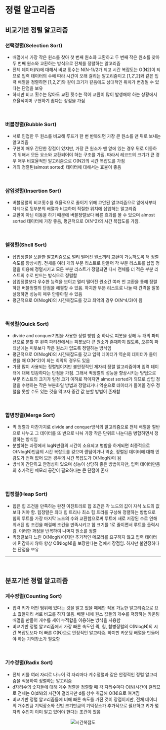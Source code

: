 
# 정렬 알고리즘
## 비교기반 정렬 알고리즘
### 선택정렬(Selection Sort)
- 배열에서 가장 작은 원소를 찾아 첫 번째 원소와 교환하고 두 번째 작은 원소를 찾아 두 번째 원소와 교환하는 방식으로 전체를 정렬하는 알고리즘
- 전체 데이터(N)에 대해서 비교 횟수는 N(N-1)/2가 되고 시간 복잡도는 O(N2)이 되므로 입력 데이터의 수에 따라 시간이 오래 걸리는 알고리즘이고 [1,2’,2]와 같은 입력 배열을 정렬하면 [1,2,2’]와 같이 크기가 같음에도 상대적인 위치가 변경될 수 있다는 단점을 보유
- 하지만 비교 횟수는 많아도 교환 횟수는 적어 교환이 많이 발생해야 하는 상황에서 효율적이며 구현하기 쉽다는 장점을 가짐


<br>

### 버블정렬(Bubble Sort)
- 서로 인접한 두 원소를 비교해 루프가 한 번 반복되면 가장 큰 원소를 맨 뒤로 보내는 알고리즘
- 구현이 매우 간단한 장점이 있지만, 가장 큰 원소가 맨 앞에 있는 경우 뒤로 이동하기 위해서 모든 요소와 교환되어야 하는 구조를 가짐. 따라서 레코드의 크기가 큰 경우 매우 비효율적인 알고리즘으로 O(N2)의 시간 복잡도를 가짐
- 거의 정렬된(almost sorted) 데이터에 대해서는 효율이 좋음


<br>

### 삽입정렬(Insertion Sort)
- 버블정렬의 비교횟수를 효율적으로 줄이기 위해 고안된 알고리즘으로 앞에서부터 차례대로 뒷부분의 배열과 비교하며 적절한 위치에 삽입하는 알고리즘
- 교환이 아닌 이동을 하기 때문에 버블정렬보다 빠른 효과를 볼 수 있으며 almost sorted 데이터에 가장 좋음, 평균적으로 O(N^2)의 시간 복잡도를 가짐.


<br>

### 쉘정렬(Shell Sort)
- 삽입정렬을 보완한 알고리즘으로 멀리 떨어진 원소끼리 교환이 가능하도록 해 정렬 속도를 향상시킴. 전체를 여러 개의 부분 리스트로 만들어 각 부분 리스트를 삽입 정렬을 이용해 정렬시키고 모든 부분 리스트가 정렬되면 다시 전체를 더 적은 부분 리스트의 수로 만드는 방식으로 정렬함
- 삽입정렬보다 우수한 능력을 보이고 멀리 떨어진 원소간 여러 번 교환을 통해 정렬하던 버블정렬의 단점을 해결할 수 있음. 하지만 부분 리스트로 나눌 때 간격을 잘못 설정하면 성능이 매우 안좋아질 수 있음
- 평균적으로 O(NlogN)의 시간복잡도를 갖고 최악의 경우 O(N^4/3)이 됨


<br>

### 퀵정렬(Quick Sort)
- divide and conquer기법을 사용한 정렬 방법 중 하나로 피봇을 정해 두 개의 파티션으로 분할 후 왼쪽 파티션에서는 피봇보다 큰 원소가 존재하지 않도록, 오른쪽 파티션에는 피봇보다 작은 원소가 없도록 정렬하는 방식임
- 평균적으로 O(NlogN)의 시간복잡도를 갖고 입력 데이터가 역순의 데이터가 들어왔을 때 O(N^2)이 되는 최악의 경우도 있음
- 가장 많이 사용되는 정렬법이지만 불안정적인 제자리 정렬 알고리즘이며 입력 데이터에 대해 민감하다는 단점을 가짐. 그래서 퀵정렬의 성능을 향상시키는 방법으로 부분 리스트의 크기가 일정 크기 이하로 작아지면 almost sorted가 되므로 삽입 정렬을 수행하는 작은 부분화일 방법과 정렬되거나 역순으로 데이터가 들어올 경우 정렬을 못할 수도 있는 것을 막고자 중간 값 분할 방법이 존재함


<br>

### 합병정렬(Merge Sort)
- 퀵 정렬과 마찬가지로 divide and conquer방식의 알고리즘으로 전체 배열을 절반으로 나누고 그 데이터를 또 반으로 나눠 가장 작은 단위로 나눈다음 병합하면서 정렬하는 방식임
- 분할하는 과정에서 logN만큼의 시간이 소요되고 병합을 하게되면 최종적으로 O(NlogN)만큼의 시간 복잡도를 갖으며 랜덤이거나 역순, 정렬된 데이터에 대해 민감도가 전혀 없어 모든 경우의 시간 복잡도가 O(NlogN)이 됨
- 방식이 간단하고 안정성이 있으며 성능이 상당히 좋은 방법이지만, 입력 데이터만큼의 추가적인 메모리 공간이 필요하다는 큰 단점이 존재


<br>

### 힙정렬(Heap Sort)
- 힙은 힙 조건을 만족하는 완전 이진트리로 힙 조건은 각 노드의 값이 자식 노드의 값보다 커야 함. 힙정렬은 최대 힙 트리나 최소 힙 트리를 구성해 정렬하는 방법으로 힙의 루트를 가장 마지막 노드의 수와 교환함으로써 루트에 새로 저장된 수로 인해 위배된 힙 조건을 해결해 조건을 만족시키고 힙 크기를 1로 줄이면서 루트를 출력시킴. 이러한 과정을 반복하여 나머지 원소를 정렬
- 퀵정렬보다 느린 O(NlogN)이지만 추가적인 메모리를 요구하지 않고 입력 데이터에 민감하지 않아 항상 O(NlogN)을 보장한다는 점에서 장점임. 하지만 불안정하다는 단점을 보유

--------------------------------

<br>

## 분포기반 정렬 알고리즘
### 계수정렬(Counting Sort)
- 입력 키가 어떤 범위에 있다는 것을 알고 있을 때에만 적용 가능한 알고리즘으로 요소 값들끼리 서로 비교를 하지 않음. 배열 내에 원소 값들의 개수를 저장하는 카운팅 배열을 만들어 개수를 세어 누적합을 이용하는 방식을 사용함
- 비교기반 정렬 알고리즘에서 가장 빠른 속도인 퀵, 힙, 합병정렬의 O(NlogN)의 시간 복잡도보다 더 빠른 O(N)으로 안정적인 알고리즘. 하지만 카운팅 배열을 만들어야 하는 기억장소가 필요함


<br>

### 기수정렬(Radix Sort)
- 전체 키를 여러 자리로 나누어 각 자리마다 계수정렬과 같은 안정적인 정렬 알고리즘을 적용하여 정렬하는 알고리즘
- d자리수의 숫자들에 대해 계수 정렬을 정렬할 때 각 자리수마다 O(N)시간이 걸리므로 전체는 O(dN)의 시간이 걸리지만 d를 상수 취급해 O(N)으로 여겨짐
- 비교기반 정렬 알고리즘들에 비해 빠른 속도를 가진 것이 장점이지만, 전체 데이터의 개수만큼 기억장소와 진법 크기만큼의 기억장소가 추가적으로 필요하고 키가 몇 자리 수인지 이미 알고 있어야 한다는 조건이 있음

<div align="center">
  
  ![시간복잡도](https://user-images.githubusercontent.com/71704350/146729907-6bc301ef-44a8-4cdd-bb57-4ade820af8de.PNG)
  
</div>

